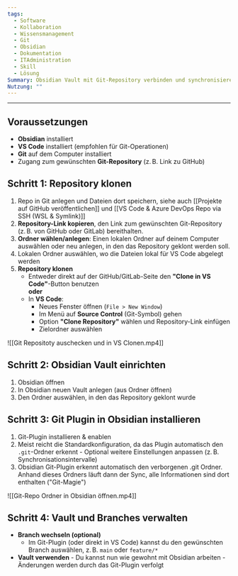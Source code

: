 ```yaml
---
tags:
  - Software
  - Kollaboration
  - Wissensmanagement
  - Git
  - Obsidian
  - Dokumentation
  - ITAdministration
  - Skill
  - Lösung
Summary: Obsidian Vault mit Git-Repository verbinden und synchronisieren.
Nutzung: ""
---
```

---


## Voraussetzungen

- **Obsidian** installiert
- **VS Code** installiert (empfohlen für Git-Operationen)
- **Git** auf dem Computer installiert
- Zugang zum gewünschten **Git-Repository** (z. B. Link zu GitHub) 

## Schritt 1: Repository klonen

1. Repo in Git anlegen und Dateien dort speichern, siehe auch [[Projekte auf GitHub veröffentlichen]] und [[VS Code & Azure DevOps Repo via SSH (WSL & Symlink)]]
2. **Repository-Link kopieren**, den Link zum gewünschten Git-Repository (z. B. von GitHub oder GitLab) bereithalten.
3. **Ordner wählen/anlegen**: Einen lokalen Ordner auf deinem Computer auswählen oder neu anlegen, in den das Repository geklont werden soll.
4. Lokalen Ordner auswählen, wo die Dateien lokal für VS Code abgelegt werden
5. **Repository klonen**
	- Entweder direkt auf der GitHub/GitLab-Seite den **"Clone in VS Code"**-Button benutzen  
	    **oder**
	- In **VS Code**:
       - Neues Fenster öffnen (`File > New Window`)
       - Im Menü auf **Source Control** (Git-Symbol) gehen
       - Option **"Clone Repository"** wählen und Repository-Link einfügen
       - Zielordner auswählen

![[Git Repositoty auschecken und in VS Clonen.mp4]]

## Schritt 2: Obsidian Vault einrichten

1. Obsidian öffnen
2. In Obsidian neuen Vault anlegen (aus Ordner öffnen)
3. Den Ordner auswählen, in den das Repository geklont wurde

## Schritt 3: Git Plugin in Obsidian installieren

1. Git-Plugin installieren & enablen
2. Meist reicht die Standardkonfiguration, da das Plugin automatisch den `.git`-Ordner erkennt - Optional weitere Einstellungen anpassen (z. B. Synchronisationsintervalle)
3. Obsidian Git-Plugin erkennt automatisch den verborgenen .git Ordner. Anhand dieses Ordners läuft dann der Sync, alle Informationen sind dort enthalten ("Git-Magie")


![[Git-Repo Ordner in Obsidian öffnen.mp4]]

## Schritt 4: Vault und Branches verwalten

- **Branch wechseln (optional)**
    - Im Git-Plugin (oder direkt in VS Code) kannst du den gewünschten Branch auswählen, z. B. `main` oder `feature/*`
- **Vault verwenden**
       - Du kannst nun wie gewohnt mit Obsidian arbeiten
       - Änderungen werden durch das Git-Plugin verfolgt

